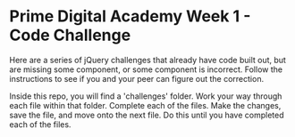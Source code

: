 # Prime Digital Academy Week 1 - Code Challenge

Here are a series of jQuery challenges that already have code built out, but are missing some component, or some
component is incorrect. Follow the instructions to see if you and your peer can figure out the correction.

Inside this repo, you will find a 'challenges' folder. Work your way through each file within that folder. Complete each of 
the files. Make the changes, save the file, and move onto the next file. Do this until you have completed each of the files.
